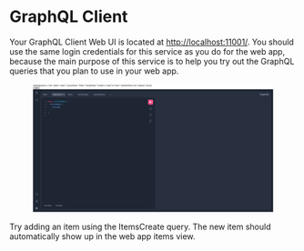 # GraphQL Client

Your GraphQL Client Web UI is located at [http://localhost:11001/](http://localhost:11001/). You should use the same login credentials for this service as you do for the web app, because the main purpose of this service is to help you try out the GraphQL queries that you plan to use in your web app.&#x20;

<figure><img src="../../../.gitbook/assets/image (4).png" alt=""><figcaption></figcaption></figure>

Try adding an item using the ItemsCreate query. The new item should automatically show up in the web app items view.&#x20;
